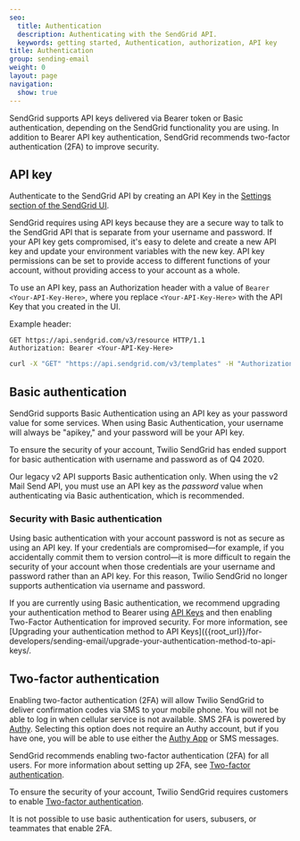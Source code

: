 ```yaml
---
seo:
  title: Authentication
  description: Authenticating with the SendGrid API.
  keywords: getting started, Authentication, authorization, API key
title: Authentication
group: sending-email
weight: 0
layout: page
navigation:
  show: true
---
```


SendGrid supports API keys delivered via Bearer token or Basic authentication, depending on the SendGrid functionality you are using. In addition to Bearer API key authentication, SendGrid recommends two-factor authentication (2FA) to improve security.

## API key

Authenticate to the SendGrid API by creating an API Key in the [Settings section of the SendGrid UI](https://app.sendgrid.com/settings/api_keys).

SendGrid requires using API keys because they are a secure way to talk to the SendGrid API that is separate from your username and password. If your API key gets compromised, it's easy to delete and create a new API key and update your environment variables with the new key. API key permissions can be set to provide access to different functions of your account, without providing access to your account as a whole.

To use an API key, pass an Authorization header with a value of `Bearer <Your-API-Key-Here>`, where you replace `<Your-API-Key-Here>` with the API Key that you created in the UI.

Example header:

```
GET https://api.sendgrid.com/v3/resource HTTP/1.1
Authorization: Bearer <Your-API-Key-Here>
```

```bash
curl -X "GET" "https://api.sendgrid.com/v3/templates" -H "Authorization: Bearer <Your-API-Key-Here>" -H "Content-Type: application/json"
```

## Basic authentication

SendGrid supports Basic Authentication using an API key as your password value for some services. When using Basic Authentication, your username will always be "apikey," and your password will be your API key.

<call-out type="warning">

To ensure the security of your account, Twilio SendGrid has ended support for basic authentication with username and password as of Q4 2020.

</call-out>

<call-out>

Our legacy v2 API supports Basic authentication only. When using the v2 Mail Send API, you must use an API key as the _password_ value when authenticating via Basic authentication, which is recommended.

</call-out>

### Security with Basic authentication

Using basic authentication with your account password is not as secure as using an API key. If your credentials are compromised—for example, if you accidentally commit them to version control—it is more difficult to regain the security of your account when those credentials are your username and password rather than an API key. For this reason, Twilio SendGrid no longer supports authentication via username and password.

<call-out type="warning">

If you are currently using Basic authentication, we recommend upgrading your authentication method to Bearer using [API Keys]({{root_url}}/ui/account-and-settings/api-keys/) and then enabling Two-Factor Authentication for improved security. For more information, see [Upgrading your authentication method to API Keys]({{root_url}}/for-developers/sending-email/upgrade-your-authentication-method-to-api-keys/.

</call-out>

## Two-factor authentication

Enabling two-factor authentication (2FA) will allow Twilio SendGrid to deliver confirmation codes via SMS to your mobile phone. You will not be able to log in when cellular service is not available. SMS 2FA is powered by [Authy](https://authy.com/). Selecting this option does not require an Authy account, but if you have one, you will be able to use either the [Authy App](https://www.authy.com/app/mobile/) or SMS messages.

SendGrid recommends enabling two-factor authentication (2FA) for all users. For more information about setting up 2FA, see [Two-factor authentication]({{root_url}}/ui/account-and-settings/two-factor-authentication/).

<call-out>

To ensure the security of your account, Twilio SendGrid requires customers to enable [Two-factor authentication]({{root_url}}/ui/account-and-settings/two-factor-authentication/).

</call-out>

<call-out type="warning">

It is not possible to use basic authentication for users, subusers, or teammates that enable 2FA.

</call-out>
